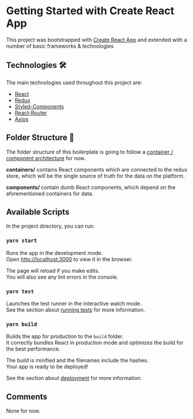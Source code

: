 # Getting Started with Create React App

This project was bootstrapped with [Create React App](https://github.com/facebook/create-react-app) and extended with a number of basic frameworks & technologies


## Technologies 🛠

The main technologies used throughout this project are: 

* [React](https://reactjs.org/)
* [Redux](https://redux.js.org/)
* [Styled-Components](https://styled-components.com/)
* [React-Router](https://reactrouter.com/)
* [Axios](https://github.com/axios/axios)

## Folder Structure 📖

The folder structure of this boilerplate is going to follow a [container / component architecture](https://medium.com/@dan_abramov/smart-and-dumb-components-7ca2f9a7c7d0#.4rmjqneiw) for now. 

**containers/** contains React components which are connected to the redux store, which will be the single source of truth for the data on the platform.

**components/** contain dumb React components, which depend on the aforementioned containers for data. 


## Available Scripts

In the project directory, you can run:

### `yarn start`

Runs the app in the development mode.\
Open [http://localhost:3000](http://localhost:3000) to view it in the browser.

The page will reload if you make edits.\
You will also see any lint errors in the console.

### `yarn test`

Launches the test runner in the interactive watch mode.\
See the section about [running tests](https://facebook.github.io/create-react-app/docs/running-tests) for more information.

### `yarn build`

Builds the app for production to the `build` folder.\
It correctly bundles React in production mode and optimizes the build for the best performance.

The build is minified and the filenames include the hashes.\
Your app is ready to be deployed!

See the section about [deployment](https://facebook.github.io/create-react-app/docs/deployment) for more information.

## Comments

None for now.
